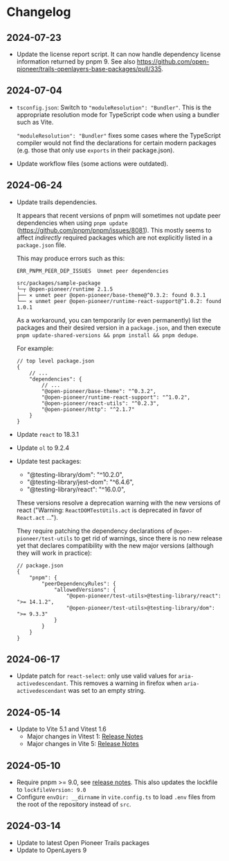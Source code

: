 # Changelog

## 2024-07-23

-   Update the license report script. It can now handle dependency license information returned by pnpm 9.
    See also <https://github.com/open-pioneer/trails-openlayers-base-packages/pull/335>.

## 2024-07-04

-   `tsconfig.json`: Switch to `"moduleResolution": "Bundler"`.
    This is the appropriate resolution mode for TypeScript code when using a bundler such as Vite.

    `"moduleResolution": "Bundler"` fixes some cases where the TypeScript compiler would not find the declarations for certain modern packages
    (e.g. those that only use `exports` in their package.json).

-   Update workflow files (some actions were outdated).

## 2024-06-24

-   Update trails dependencies.

    It appears that recent versions of pnpm will sometimes not update peer dependencies when using `pnpm update` (https://github.com/pnpm/pnpm/issues/8081).
    This mostly seems to affect _indirectly_ required packages which are not explicitly listed in a `package.json` file.

    This may produce errors such as this:

    ```text
    ERR_PNPM_PEER_DEP_ISSUES  Unmet peer dependencies

    src/packages/sample-package
    └─┬ @open-pioneer/runtime 2.1.5
    ├── ✕ unmet peer @open-pioneer/base-theme@^0.3.2: found 0.3.1
    └── ✕ unmet peer @open-pioneer/runtime-react-support@^1.0.2: found 1.0.1
    ```

    As a workaround, you can temporarily (or even permanently) list the packages and their desired version in a `package.json`, and then execute `pnpm update-shared-versions && pnpm install && pnpm dedupe`.

    For example:

    ```jsonc
    // top level package.json
    {
        // ...
        "dependencies": {
            // ...
            "@open-pioneer/base-theme": "^0.3.2",
            "@open-pioneer/runtime-react-support": "^1.0.2",
            "@open-pioneer/react-utils": "^0.2.3",
            "@open-pioneer/http": "^2.1.7"
        }
    }
    ```

-   Update `react` to 18.3.1
-   Update `ol` to 9.2.4
-   Update test packages:

    -   "@testing-library/dom": "^10.2.0",
    -   "@testing-library/jest-dom": "^6.4.6",
    -   "@testing-library/react": "^16.0.0",

    These versions resolve a deprecation warning with the new versions of react ("Warning: `ReactDOMTestUtils.act` is deprecated in favor of `React.act` ...").

    They require patching the dependency declarations of `@open-pioneer/test-utils` to get rid of warnings, since there is no new release yet that declares compatibility
    with the new major versions (although they will work in practice):

    ```jsonc
    // package.json
    {
        "pnpm": {
            "peerDependencyRules": {
                "allowedVersions": {
                    "@open-pioneer/test-utils>@testing-library/react": ">= 14.1.2",
                    "@open-pioneer/test-utils>@testing-library/dom": ">= 9.3.3"
                }
            }
        }
    }
    ```

## 2024-06-17

-   Update patch for `react-select`: only use valid values for `aria-activedescendant`.
    This removes a warning in firefox when `aria-activedescendant` was set to an empty string.

## 2024-05-14

-   Update to Vite 5.1 and Vitest 1.6
    -   Major changes in Vitest 1: [Release Notes](https://github.com/vitest-dev/vitest/releases/tag/v1.0.0)
    -   Major changes in Vite 5: [Release Notes](https://vitejs.dev/blog/announcing-vite5)

## 2024-05-10

-   Require pnpm >= 9.0, see [release notes](https://github.com/pnpm/pnpm/releases/tag/v9.0.0).
    This also updates the lockfile to `lockfileVersion: 9.0`
-   Configure `envDir: __dirname` in `vite.config.ts` to load `.env` files from the root of the repository instead of `src`.

## 2024-03-14

-   Update to latest Open Pioneer Trails packages
-   Update to OpenLayers 9
